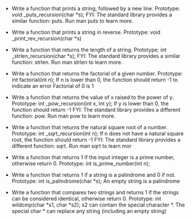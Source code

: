 * Write a function that prints a string, followed by a new line.
Prototype: void _puts_recursion(char *s);
FYI: The standard library provides a similar function: puts. Run man puts to learn more.

* Write a function that prints a string in reverse.
Prototype: void _print_rev_recursion(char *s)

* Write a function that returns the length of a string.
Prototype: int _strlen_recursion(char *s);
FYI: The standard library provides a similar function: strlen. Run man strlen to learn more.

* Write a function that returns the factorial of a given number.
Prototype: int factorial(int n);
If n is lower than 0, the function should return -1 to indicate an error
Factorial of 0 is 1

* Write a function that returns the value of x raised to the power of y.
Prototype: int _pow_recursion(int x, int y);
If y is lower than 0, the function should return -1
FYI: The standard library provides a different function: pow. Run man pow to learn more.

* Write a function that returns the natural square root of a number.
Prototype: int _sqrt_recursion(int n);
If n does not have a natural square root, the function should return -1
FYI: The standard library provides a different function: sqrt. Run man sqrt to learn mor

* Write a function that returns 1 if the input integer is a prime number, otherwise return 0.
Prototype: int is_prime_number(int n);

* Write a function that returns 1 if a string is a palindrome and 0 if not.
Prototype: int is_palindrome(char *s);
An empty string is a palindrome

* Write a function that compares two strings and returns 1 if the strings can be considered identical, otherwise return 0.
Prototype: int wildcmp(char *s1, char *s2);
s2 can contain the special character *.
The special char * can replace any string (including an empty string)

